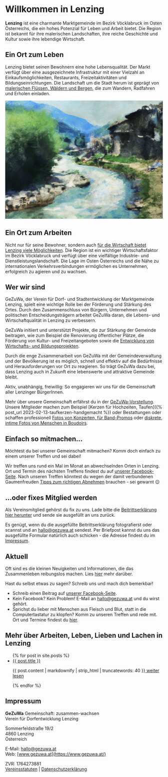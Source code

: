 <!---
# GeZuWa - Gemeinschaft: zusammen-wachsen

Der Verein **GeZuWa** ist der Zusammenschluss von Menschen für ein liebenswertes Leben in [Lenzing](https://de.wikipedia.org/wiki/Lenzing).
--->

# Willkommen in Lenzing

**Lenzing** ist eine charmante Marktgemeinde im Bezirk Vöcklabruck im Osten Österreichs, die ein hohes Potenzial für Leben und Arbeit bietet. Die Region ist bekannt für ihre malerischen Landschaften, ihre reiche Geschichte und Kultur sowie ihre lebendige Wirtschaft.

## Ein Ort zum Leben

Lenzing bietet seinen Bewohnern eine hohe Lebensqualität. Der Markt verfügt über eine ausgezeichnete Infrastruktur mit einer Vielzahl an Einkaufsmöglichkeiten, Restaurants, Freizeitaktivitäten und Bildungseinrichtungen. Die Landschaft um die Stadt herum ist geprägt von [malerischen Flüssen, Wäldern und Bergen](https://de.wikipedia.org/wiki/Salzkammergut), die zum Wandern, Radfahren und Erholen einladen.

![Flüsse, Wälder und Berge](/assets/images/natural_landscape.jpg "Flüsse, Wälder und Berge")

## Ein Ort zum Arbeiten

Nicht nur für seine Bewohner, sondern auch [für die Wirtschaft bietet Lenzing viele Möglichkeiten](/ueber-lenzing/#wirtschaft). Die Region ist ein wichtiger Wirtschaftsfaktor im Bezirk Vöcklabruck und verfügt über eine vielfältige Industrie- und Dienstleistungslandschaft. Die Lage im Osten Österreichs und die Nähe zu internationalen Verkehrsverbindungen ermöglichen es Unternehmen, erfolgreich zu agieren und zu wachsen.

## Wer wir sind<a name="werwirsind"></a>

GeZuWa, der Verein für Dorf- und Stadtentwicklung der Marktgemeinde Lenzing, spielt eine wichtige Rolle bei der Förderung und Stärkung des Ortes. Durch den Zusammenschluss von Bürgern, Unternehmen und politischen Entscheidungsträgern arbeitet GeZuWa daran, die Lebens- und Wirtschaftqualität in Lenzing zu verbessern.

GeZuWa initiiert und unterstützt Projekte, die zur Stärkung der Gemeinde beitragen, wie zum Beispiel die Renovierung öffentlicher Plätze, die Förderung von Kultur- und Freizeitangeboten sowie die [Entwicklung von Wirtschafts- und Bildungsprojekten](https://www.gsg-wohnen.at/de/unternehmen/aktuelles/eroeffnung-dienstleistungszentrum-lenzing/).

Durch die enge Zusammenarbeit von GeZuWa mit der Gemeindeverwaltung und der Bevölkerung ist es möglich, schnell und effektiv auf die Bedürfnisse und Herausforderungen vor Ort zu reagieren. So trägt GeZuWa dazu bei, dass Lenzing auch in Zukunft eine lebenswerte und attraktive Gemeinde bleibt.

Aktiv, unabhängig, freiwillig: So engagieren wir uns für die Gemeinschaft aller Lenzinger BürgerInnen.

Mehr über unsere Gemeinschaft erfährst du in der [GeZuWa-Vorstellung](GeZuWa-Vorstellung.pdf). Unsere Mitglieder machen zum Beispiel [Kerzen für Hochzeiten, Taufen]({% post_url 2023-02-13-taufkerzen-handgemacht %}) oder Bestattungen oder schaffen professionell [Fotos von Konzerten, für Band-Promos](https://www.wet-photo.at/) oder [diskrete, intime Fotos von Menschen in Boudoirs](https://www.boudoirwien.at/ "Silver, Light, and Skin - Images With A Soul. Humans; bare and real."). 

## Einfach so mitmachen...<a name="mitmachen"></a>

Möchtest du bei unserer Gemeinschaft mitmachen? Komm doch einfach zu einem unserer Treffen und sei dabei! 

Wir treffen uns rund ein Mal im Monat an abwechselnden Orten in Lenzing. Ort und Termin des nächsten Treffens findest du auf [unserer Facebook-Seite](https://www.facebook.com/pg/gezuwa/events/). Nach unseren Treffen könntest du wegen der damit verbundenen Gaumenfreuden [Tipps zum richtigen Abnehmen](https://abnehmtipps.at/tipp/richtig-abnehmen-grundregeln) brauchen - sei gewarnt 😉  

## ...oder fixes Mitglied werden<a name="beitrittserklaerung"></a>

Als Vereinsmitglied gehörst du fix zu uns. Lade bitte die [Beitrittserklärung hier herunter](Beitrittserklaerung-GeZuWa_2017.pdf) und sende sie ausgefüllt an uns zurück. 

Es genügt, wenn du die ausgefüllte Beitrittserklärung fotografierst oder scannst und an [hallo@gezuwa.at](mailto:hallo@gezuwa.at?subject=Beitritt) sendest. Per Briefpost kannst du uns das ausgefüllte Formular natürlich auch schicken - die Adresse findest du im [Impressum](#impressum). 

## Aktuell<a name="aktuell"></a>

Oft sind es die kleinen Neuigkeiten und Informationen, die das Zusammenleben reibungslos machen. Lies [hier](https://www.facebook.com/pg/gezuwa/) mehr darüber.

Hast du selbst etwas zu sagen? Schreib uns und mach dich bemerkbar!

- Schreib einen Beitrag auf [unserer Facebook-Seite](https://www.facebook.com/pg/gezuwa/). 
- Kein Facebook? Kein Problem! E-Mail an [hallo@gezuwa.at](mailto:hallo@gezuwa.at) und du wirst gehört.
- Sprichst du lieber mit Menschen aus Fleisch und Blut, statt in die Computertastatur zu klopfen? Komm zu unseren Treffen und rede mit. Ort und Termine findest du [hier](https://www.facebook.com/pg/gezuwa/events/). 

## Mehr über Arbeiten, Leben, Lieben und Lachen in Lenzing

<ul>
{% for post in site.posts %}
  <li>
    <a href="{{ post.url }}" title="{{ post.title }}">{{ post.title }}</a>
    <p>{{ post.content | markdownify | strip_html | truncatewords: 40 }}<a href="{{ post.url }}" title="{{ post.title }}" class="moretag">&nbsp;weiter lesen</a></p>
  </li>
{% endfor %}
</ul>


## Impressum<a name="impressum"></a>

**GeZuWa** Gemeinschaft: zusammen-wachsen  
Verein für Dorfentwicklung Lenzing

Sommerfeldstraße 19/2  
4860 Lenzing  
Österreich

E-Mail: [hallo@gezuwa.at](mailto:hallo@gezuwa.at)  
Web: [www.gezuwa.at](https://www.gezuwa.at/)   

ZVR: 1764273881  
[Vereinsstatuten](Vereinsstatuten-GeZuWa_2017.pdf) | [Datenschutzerklärung](/legalese/)

